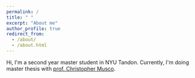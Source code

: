 ```yaml
---
permalink: /
title: " "
excerpt: "About me"
author_profile: true
redirect_from: 
  - /about/
  - /about.html
---
```


Hi, I'm a second year master student in NYU Tandon. Currently, I'm doing master thesis with [prof. Christopher Musco](https://www.chrismusco.com/).
